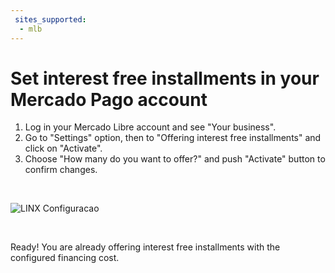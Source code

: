 ```yaml
---
 sites_supported:
  - mlb
---
```


# Set interest free installments in your Mercado Pago account

1. Log in your Mercado Libre account and see "Your business".
1. Go to "Settings" option, then to "Offering interest free installments" and click on "Activate".
1. Choose "How many do you want to offer?" and push "Activate" button to confirm changes.
<p>&nbsp;</p>

![LINX Configuracao](linx/linx_parcelamento_conta-5.gif)
<p>&nbsp;</p>

Ready! You are already offering interest free installments with the configured financing cost.
